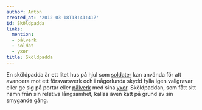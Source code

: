 ```yaml
---
author: Anton
created_at: '2012-03-18T13:41:41Z'
id: Sköldpadda
links:
  mention:
  - pålverk
  - soldat
  - yxor
title: Sköldpadda
---
```


En sköldpadda är ett litet hus på hjul som [soldater] kan använda för att avancera mot ett
försvarsverk och i någorlunda skydd fylla igen vallgravar eller ge sig på portar eller [pålverk] med
sina [yxor]. Sköldpaddan, som fått sitt namn från sin relativa långsamhet, kallas även katt på grund
av sin smygande gång.

  [soldater]: soldat
  [pålverk]: pålverk
  [yxor]: yxor
